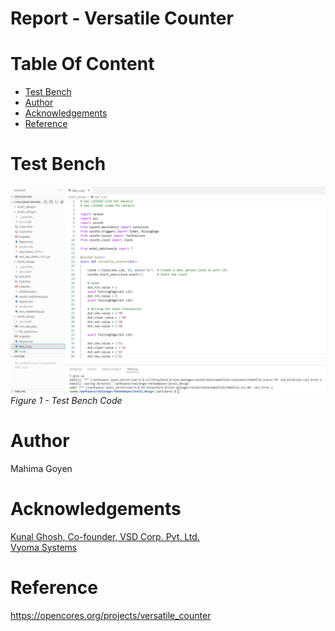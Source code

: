 # Report - Versatile Counter<br/>


# Table Of Content <br/>
* [Test Bench](https://github.com/vyomasystems-lab/challenges-MahimaGoyen/tree/master/level3_design#Test-Bench)<br/>
* [Author](https://github.com/vyomasystems-lab/challenges-MahimaGoyen/tree/master/level3_design#author)<br/>
* [Acknowledgements](https://github.com/vyomasystems-lab/challenges-MahimaGoyen/tree/master/level3_design#acknowledgements-)<br/>
* [Reference](https://github.com/vyomasystems-lab/challenges-MahimaGoyen/tree/master/level3_design#reference-)<br/>

# Test Bench <br/>

![image](https://github.com/vyomasystems-lab/challenges-MahimaGoyen/blob/master/level3_design/l3.PNG)<br/>
*Figure 1 - Test Bench Code*<br/>

# Author<br/>
Mahima Goyen<br/>

# Acknowledgements <br/>
[Kunal Ghosh, Co-founder, VSD Corp. Pvt. Ltd.](https://www.linkedin.com/in/kunal-ghosh-vlsisystemdesign-com-28084836/)<br/>
[Vyoma Systems](https://vyomasystems.com/)<br/>

# Reference <br/>
https://opencores.org/projects/versatile_counter <br/>
